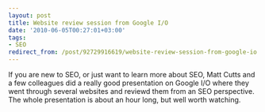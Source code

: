 ```yaml
---
layout: post
title: Website review session from Google I/O
date: '2010-06-05T00:27:01+03:00'
tags:
- SEO
redirect_from: /post/92729916619/website-review-session-from-google-io
---
```

If you are new to SEO, or just want to learn more about SEO, Matt Cutts and a few colleagues did a really good presentation on Google I/O where they went through several websites and reviewd them from an SEO perspective. The whole presentation is about an hour long, but well worth watching.
<p><object width="640" height="385"><param name="movie" value="http://www.youtube.com/v/7Hk5uVv8JpM&amp;hl=en_US&amp;fs=1&amp;rel=0"><param name="allowFullScreen" value="true"><param name="allowscriptaccess" value="always"><embed src="http://www.youtube.com/v/7Hk5uVv8JpM&amp;hl=en_US&amp;fs=1&amp;rel=0" type="application/x-shockwave-flash" allowscriptaccess="always" allowfullscreen="true" width="640" height="385"></embed></object></p>
